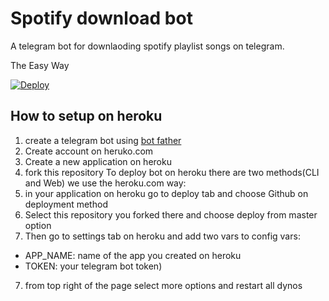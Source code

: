# Spotify download bot
A telegram bot for downlaoding spotify playlist songs on telegram.

The Easy Way

[![Deploy](https://www.herokucdn.com/deploy/button.svg)](https://heroku.com/deploy)

## How to setup on heroku
1. create a telegram bot using [bot father](https://core.telegram.org/bots#3-how-do-i-create-a-bot)
1. Create account on heruko.com
2. Create a new application on heroku
3. fork this repository
To deploy bot on heroku there are two methods(CLI and Web) we use the heroku.com way:
4. in your application on heroku go to deploy tab and choose Github on deployment method
5. Select this repository you forked there and choose deploy from master option
6. Then go to settings tab on heroku and add two vars to config vars:
- APP_NAME: name of the app you created on heroku
- TOKEN: your telegram bot token)
7. from top right of the page select more options and restart all dynos

